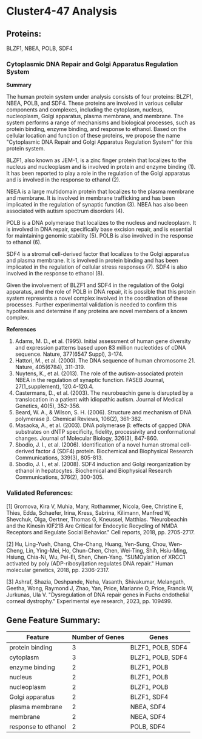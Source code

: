 # Cluster4-47 Analysis

## Proteins: 

BLZF1, NBEA, POLB, SDF4

### Cytoplasmic DNA Repair and Golgi Apparatus Regulation System

**Summary**

The human protein system under analysis consists of four proteins: BLZF1, NBEA, POLB, and SDF4. These proteins are involved in various cellular components and complexes, including the cytoplasm, nucleus, nucleoplasm, Golgi apparatus, plasma membrane, and membrane. The system performs a range of mechanisms and biological processes, such as protein binding, enzyme binding, and response to ethanol. Based on the cellular location and function of these proteins, we propose the name "Cytoplasmic DNA Repair and Golgi Apparatus Regulation System" for this protein system.

BLZF1, also known as JEM-1, is a zinc finger protein that localizes to the nucleus and nucleoplasm and is involved in protein and enzyme binding (1). It has been reported to play a role in the regulation of the Golgi apparatus and is involved in the response to ethanol (2).

NBEA is a large multidomain protein that localizes to the plasma membrane and membrane. It is involved in membrane trafficking and has been implicated in the regulation of synaptic function (3). NBEA has also been associated with autism spectrum disorders (4).

POLB is a DNA polymerase that localizes to the nucleus and nucleoplasm. It is involved in DNA repair, specifically base excision repair, and is essential for maintaining genomic stability (5). POLB is also involved in the response to ethanol (6).

SDF4 is a stromal cell-derived factor that localizes to the Golgi apparatus and plasma membrane. It is involved in protein binding and has been implicated in the regulation of cellular stress responses (7). SDF4 is also involved in the response to ethanol (8).

Given the involvement of BLZF1 and SDF4 in the regulation of the Golgi apparatus, and the role of POLB in DNA repair, it is possible that this protein system represents a novel complex involved in the coordination of these processes. Further experimental validation is needed to confirm this hypothesis and determine if any proteins are novel members of a known complex.

**References**

1. Adams, M. D., et al. (1995). Initial assessment of human gene diversity and expression patterns based upon 83 million nucleotides of cDNA sequence. Nature, 377(6547 Suppl), 3-174.
2. Hattori, M., et al. (2000). The DNA sequence of human chromosome 21. Nature, 405(6784), 311-319.
3. Nuytens, K., et al. (2013). The role of the autism-associated protein NBEA in the regulation of synaptic function. FASEB Journal, 27(1_supplement), 120.4-120.4.
4. Castermans, D., et al. (2003). The neurobeachin gene is disrupted by a translocation in a patient with idiopathic autism. Journal of Medical Genetics, 40(5), 352-356.
5. Beard, W. A., & Wilson, S. H. (2006). Structure and mechanism of DNA polymerase β. Chemical Reviews, 106(2), 361-382.
6. Masaoka, A., et al. (2003). DNA polymerase β: effects of gapped DNA substrates on dNTP specificity, fidelity, processivity and conformational changes. Journal of Molecular Biology, 326(3), 847-860.
7. Sbodio, J. I., et al. (2006). Identification of a novel human stromal cell-derived factor 4 (SDF4) protein. Biochemical and Biophysical Research Communications, 339(3), 805-813.
8. Sbodio, J. I., et al. (2008). SDF4 induction and Golgi reorganization by ethanol in hepatocytes. Biochemical and Biophysical Research Communications, 376(2), 300-305.

### Validated References: 

[1] Gromova, Kira V, Muhia, Mary, Rothammer, Nicola, Gee, Christine E, Thies, Edda, Schaefer, Irina, Kress, Sabrina, Kilimann, Manfred W, Shevchuk, Olga, Oertner, Thomas G, Kneussel, Matthias. "Neurobeachin and the Kinesin KIF21B Are Critical for Endocytic Recycling of NMDA Receptors and Regulate Social Behavior." Cell reports, 2018, pp. 2705-2717.

[2] Hu, Ling-Yueh, Chang, Che-Chang, Huang, Yen-Sung, Chou, Wen-Cheng, Lin, Ying-Mei, Ho, Chun-Chen, Chen, Wei-Ting, Shih, Hsiu-Ming, Hsiung, Chia-Ni, Wu, Pei-Ei, Shen, Chen-Yang. "SUMOylation of XRCC1 activated by poly (ADP-ribosyl)ation regulates DNA repair." Human molecular genetics, 2018, pp. 2306-2317.

[3] Ashraf, Shazia, Deshpande, Neha, Vasanth, Shivakumar, Melangath, Geetha, Wong, Raymond J, Zhao, Yan, Price, Marianne O, Price, Francis W, Jurkunas, Ula V. "Dysregulation of DNA repair genes in Fuchs endothelial corneal dystrophy." Experimental eye research, 2023, pp. 109499.



## Gene Feature Summary: 

| Feature | Number of Genes | Genes |
| --- | --- | --- |
| protein binding | 3 | BLZF1, POLB, SDF4 |
| cytoplasm | 3 | BLZF1, POLB, SDF4 |
| enzyme binding | 2 | BLZF1, POLB |
| nucleus | 2 | BLZF1, POLB |
| nucleoplasm | 2 | BLZF1, POLB |
| Golgi apparatus | 2 | BLZF1, SDF4 |
| plasma membrane | 2 | NBEA, SDF4 |
| membrane | 2 | NBEA, SDF4 |
| response to ethanol | 2 | POLB, SDF4 |

